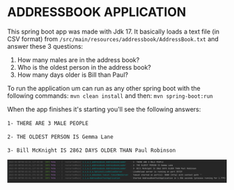 # ADDRESSBOOK APPLICATION

This spring boot app was made with Jdk 17. It basically loads a text file (in CSV format) from 
`/src/main/resources/addressbook/AddressBook.txt` and answer these 3 questions:

1. How many males are in the address book?
2. Who is the oldest person in the address book?
3. How many days older is Bill than Paul?

To run the application um can run as any other spring boot with the following commands:
`mvn clean install`
and then:
`mvn spring-boot:run`

When the app finishes it's starting you'll see the following answers:

`1- THERE ARE 3 MALE PEOPLE`

`2- THE OLDEST PERSON IS Gemma Lane`

`3- Bill McKnight IS 2862 DAYS OLDER THAN Paul Robinson`

![alt text](https://github.com/czbadaro/addressbook/blob/main/result.png?raw=true)